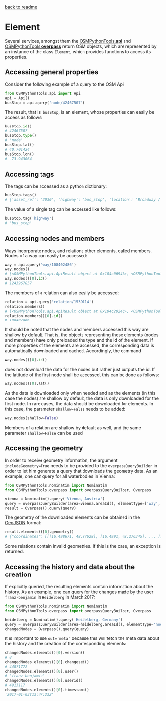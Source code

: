 [back to readme](../../../)

# Element

Several services, amongst them the [OSMPythonTools.**api**](api.md) and [OSMPythonTools.**overpass**](overpass.md) return OSM objects, which are represented by an instance of the class `Element`, which provides functions to access its properties.

## Accessing general properties

Consider the following example of a query to the OSM Api:
```python
from OSMPythonTools.api import Api
api = Api()
busStop = api.query('node/42467507')
```
The result, that is, `busStop`, is an element, whose properties can easily be access as follows:
```python
busStop.id()
# 42467507
busStop.type()
# 'node'
busStop.lat()
# 40.701424
busStop.lon()
# -73.943064
```

## Accessing tags

The tags can be accessed as a python dictionary:
```python
busStop.tags()
# {'asset_ref': '2030', 'highway': 'bus_stop', 'location': 'Broadway / Thornton Street', 'name': 'Broadway / Thornton Street', 'route_ref': 'B46;B46-LTD'}
```
The value of a single tag can be accessed like follows:
```python
busStop.tag('highway')
# 'bus_stop'
```

## Accessing nodes and members

Ways incorporate nodes, and relations other elements, called members. Nodes of a way can easily be accessed:
```python
way = api.query('way/108402486')
way.nodes()
# [<OSMPythonTools.api.ApiResult object at 0x104c06940>, <OSMPythonTools.api.ApiResult object at 0x104c2d8d0>, ...
way.nodes()[0].id()
# 1243967857
```
The members of a relation can also easily be accessed:
```python
relation = api.query('relation/1539714')
relation.members()
# [<OSMPythonTools.api.ApiResult object at 0x104c20240>, <OSMPythonTools.api.ApiResult object at 0x104c2db38>, ...
relation.members()[0].id()
# 108402486
```

It should be noted that the nodes and members accessed this way are shallow by default.  That is, the objects representing these elements (nodes and members) have only preloaded the type and the id of the element.  If more properties of the elements are accessed, the corresponding data is automatically downloaded and cached.  Accordingly, the command
```python
way.nodes()[0].id()
```
does not download the data for the nodes but rather just outputs the id.  If the latitude of the first node shall be accessed, this can be done as follows:
```python
way.nodes()[0].lat()
```
As the data is downloaded only when needed and as the elements (in this case the nodes) are shallow by default, the data is only downloaded for the first node.  In rare cases, the data should be downloaded for elements.  In this case, the parameter `shallow=False` needs to be added:
```python
way.nodes(shallow=False)
```
Members of a relation are shallow by default as well, and the same parameter `shallow=False` can be used.

## Accessing the geometry

In order to receive geometry information, the argument `includeGeometry=True` needs to be provided to the `overpassQueryBuilder` in order to let him generate a query that downloads the geometry data.  As an example, one can query for all waterbodies in Vienna:
```python
from OSMPythonTools.nominatim import Nominatim
from OSMPythonTools.overpass import overpassQueryBuilder, Overpass

vienna = Nominatim().query('Vienna, Austria')
query = overpassQueryBuilder(area=vienna.areaId(), elementType=['way', 'relation'], selector='"natural"="water"', includeGeometry=True)
result = Overpass().query(query)
```
The geometry of the downloaded elements can be obtained in the [GeoJSON](https://en.wikipedia.org/wiki/GeoJSON) format:
```python
result.elements()[0].geometry()
# {"coordinates": [[[16.498671, 48.27628], [16.4991, 48.276345], ... ]], "type": "Polygon"}
```
Some relations contain invalid geometries.  If this is the case, an exception is returned.

## Accessing the history and data about the creation

If explicitly queried, the resulting elements contain information about the history.  As an example, one can query for the changes made by the user `franz-benjamin` in `Heidelberg` in March 2017:
```python
from OSMPythonTools.nominatim import Nominatim
from OSMPythonTools.overpass import overpassQueryBuilder, Overpass

heidelberg = Nominatim().query('Heidelberg, Germany')
query = overpassQueryBuilder(area=heidelberg.areaId(), elementType='node', since='2017-01-01T00:00:00Z', to='2017-02-01T00:00:00Z', user='franz-benjamin', out='meta')
changedNodes = Overpass().query(query)
```

It is important to use `out='meta'` because this will fetch the meta data about the history and the creation of the corresponding elements:
```python
changedNodes.elements()[0].version()
# 8
changedNodes.elements()[0].changeset()
# 44871772
changedNodes.elements()[0].user()
# 'franz-benjamin'
changedNodes.elements()[0].userid()
# 4913117
changedNodes.elements()[0].timestamp()
'2017-01-03T13:47:23Z'
```
